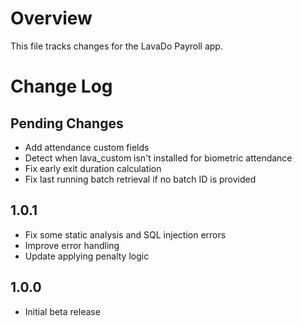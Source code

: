 # Overview

This file tracks changes for the LavaDo Payroll app.


# Change Log

## Pending Changes

* Add attendance custom fields
* Detect when lava_custom isn't installed for biometric attendance
* Fix early exit duration calculation
* Fix last running batch retrieval if no batch ID is provided

## 1.0.1

* Fix some static analysis and SQL injection errors
* Improve error handling
* Update applying penalty logic

## 1.0.0

* Initial beta release
